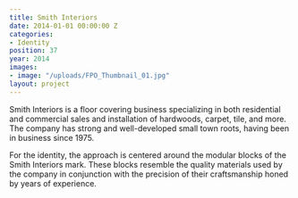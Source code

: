 ```yaml
---
title: Smith Interiors
date: 2014-01-01 00:00:00 Z
categories:
- Identity
position: 37
year: 2014
images:
- image: "/uploads/FPO_Thumbnail_01.jpg"
layout: project
---
```


Smith Interiors is a floor covering business specializing in both residential and commercial sales and installation of hardwoods, carpet, tile, and more. The company has strong and well-developed small town roots, having been in business since 1975.


For the identity, the approach is centered around the modular blocks of the Smith Interiors mark. These blocks resemble the quality materials used by the company in conjunction with the precision of their craftsmanship honed by years of experience.
